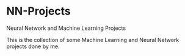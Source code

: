 # NN-Projects
Neural Network and Machine Learning Projects

This is the collection of some Machine Learning and Neural Network projects done by me.
